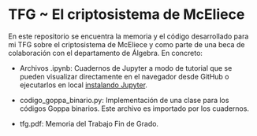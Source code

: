 # TFG ~ El criptosistema de McEliece

En este repositorio se encuentra la memoria y el código desarrollado para mi TFG sobre el criptosistema de 
McEliece y como parte de una beca de colaboración con el departamento de Álgebra. En concreto:

- Archivos .ipynb: Cuadernos de Jupyter a modo de tutorial que se pueden visualizar directamente en el navegador desde GitHub o ejecutarlos en local [instalando Jupyter](https://jupyter.org/install).

- codigo_goppa_binario.py: Implementación de una clase para los códigos Goppa binarios. Este archivo es importado por los cuadernos.

- tfg.pdf: Memoria del Trabajo Fin de Grado.